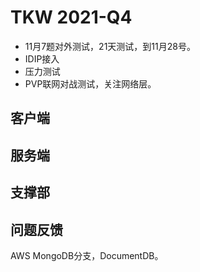 # TKW 2021-Q4

* 11月7题对外测试，21天测试，到11月28号。
* IDIP接入
* 压力测试
* PVP联网对战测试，关注网络层。

## 客户端


## 服务端


## 支撑部


## 问题反馈



AWS MongoDB分支，DocumentDB。
